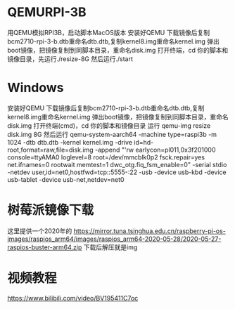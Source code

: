 # QEMURPI-3B
用QEMU模拟RPI3B，启动脚本MacOS版本
安装好QEMU
下载镜像后复制bcm2710-rpi-3-b.dtb重命名dtb.dtb,复制kernel8.img重命名kernel.img
弹出boot镜像，把镜像复制到同脚本目录，重命名disk.img
打开终端，cd 你的脚本和镜像目录，先运行./resize-8G 然后运行./start
# Windows
安装好QEMU
下载镜像后复制bcm2710-rpi-3-b.dtb重命名dtb.dtb,复制kernel8.img重命名kernel.img
弹出boot镜像，把镜像复制到同脚本目录，重命名disk.img
打开终端(cmd)，cd 你的脚本和镜像目录
运行
qemu-img resize disk.img 8G
然后运行
qemu-system-aarch64  -machine type=raspi3b  -m 1024 -dtb dtb.dtb -kernel kernel.img -drive id=hd-root,format=raw,file=disk.img -append "'rw earlycon=pl011,0x3f201000 console=ttyAMA0 loglevel=8 root=/dev/mmcblk0p2 fsck.repair=yes net.ifnames=0 rootwait memtest=1 dwc_otg.fiq_fsm_enable=0"  -serial stdio -netdev user,id=net0,hostfwd=tcp::5555-:22  -usb -device usb-kbd -device usb-tablet  -device usb-net,netdev=net0 
# 树莓派镜像下载
这里提供一个2020年的
https://mirror.tuna.tsinghua.edu.cn/raspberry-pi-os-images/raspios_arm64/images/raspios_arm64-2020-05-28/2020-05-27-raspios-buster-arm64.zip
下载后解压就是img
# 视频教程
https://www.bilibili.com/video/BV195411C7oc
